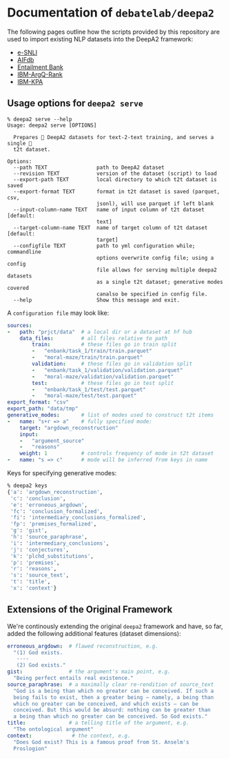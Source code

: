 # Documentation of `debatelab/deepa2`

The following pages outline how the scripts provided by this repository are used to import existing NLP datasets into the DeepA2 framework:

* [e-SNLI](esnli.md)
* [AIFdb](aifdb.md)
* [Entailment Bank](enbank.md)
* [IBM-ArgQ-Rank](argq.md)
* [IBM-KPA](argkp.md)


## Usage options for `deepa2 serve`

```
% deepa2 serve --help
Usage: deepa2 serve [OPTIONS]

  Prepares 🎂 DeepA2 datasets for text-2-text training, and serves a single 🍰
  t2t dataset.

Options:
  --path TEXT                path to DeepA2 dataset
  --revision TEXT            version of the dataset (script) to load
  --export-path TEXT         local directory to which t2t dataset is saved
  --export-format TEXT       format in t2t dataset is saved (parquet, csv,
                             jsonl), will use parquet if left blank
  --input-column-name TEXT   name of input column of t2t dataset  [default:
                             text]
  --target-column-name TEXT  name of target column of t2t dataset  [default:
                             target]
  --configfile TEXT          path to yml configuration while; commandline
                             options overwrite config file; using a config
                             file allows for serving multiple deepa2 datasets
                             as a single t2t dataset; generative modes covered
                             canalso be specified in config file.
  --help                     Show this message and exit.

```


A `configuration file` may look like:

```yml
sources:
-   path: "prjct/data"  # a local dir or a dataset at hf hub 
    data_files:         # all files relative to path 
        train:          # these files go in train split
        -   "enbank/task_1/train/train.parquet"
        -   "moral-maze/train/train.parquet"
        validation:     # these files go in validation split
        -   "enbank/task_1/validation/validation.parquet"
        -   "moral-maze/validation/validation.parquet"
        test:           # these files go in test split
        -   "enbank/task_1/test/test.parquet"
        -   "moral-maze/test/test.parquet"
export_format: "csv"
export_path: "data/tmp" 
generative_modes:       # list of modes used to construct t2t items 
-   name: "s+r => a"    # fully specified mode:
    target: "argdown_reconstruction"
    input:
    -   "argument_source"
    -   "reasons"
    weight: 1           # controls frequency of mode in t2t dataset
-   name: "s => c"      # mode will be inferred from keys in name
```

Keys for specifying generative modes:

```bash
% deepa2 keys
{'a': 'argdown_reconstruction',
 'c': 'conclusion',
 'e': 'erroneous_argdown',
 'fc': 'conclusion_formalized',
 'fi': 'intermediary_conclusions_formalized',
 'fp': 'premises_formalized',
 'g': 'gist',
 'h': 'source_paraphrase',
 'i': 'intermediary_conclusions',
 'j': 'conjectures',
 'k': 'plchd_substitutions',
 'p': 'premises',
 'r': 'reasons',
 's': 'source_text',
 't': 'title',
 'x': 'context'}

```


## Extensions of the Original Framework

We're continously extending the original `deepa2` framework and have, so far, added the following additional features (dataset dimensions):

```yml
erroneous_argdown:  # flawed reconstruction, e.g.
  "(1) God exists.
   ----
   (2) God exists."
gist:               # the argument's main point, e.g.
  "Being perfect entails real existence."
source_paraphrase:  # a maximally clear re-rendition of source_text
  "God is a being than which no greater can be conceived. If such a 
  being fails to exist, then a greater being — namely, a being than 
  which no greater can be conceived, and which exists — can be 
  conceived. But this would be absurd: nothing can be greater than 
  a being than which no greater can be conceived. So God exists."
title:              # a telling title of the argument, e.g.
  "The ontological argument"
context:             # the context, e.g.
  "Does God exist? This is a famous proof from St. Anselm's 
  Proslogion"
```
